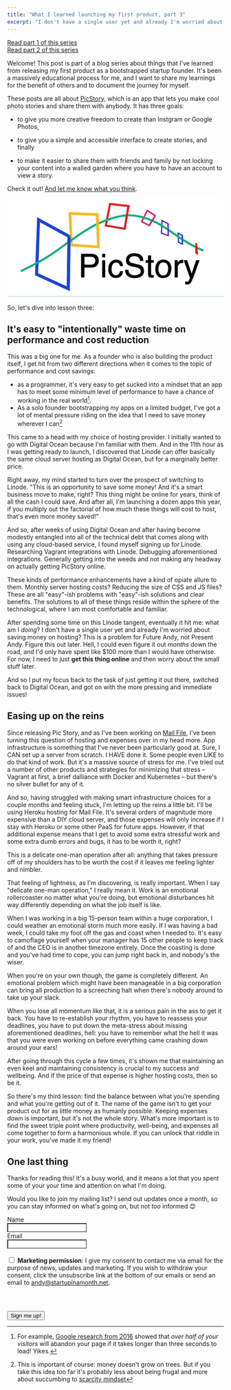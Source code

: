```yaml
---
title: "What I learned launching my first product, part 3"
excerpt: "I don't have a single user yet and already I'm worried about saving money on hosting?"
---
```


[Read part 1 of this series](/what-i-learned-pt-1/)
<br />
[Read part 2 of this series](/what-i-learned-pt-2/)

Welcome! This post is part of a blog series about things that I've learned from releasing my first product as a bootstrapped startup founder. It's been a massively educational process for me, and I want to share my learnings for the benefit of others and to document the journey for myself. 

These posts are all about [PicStory](https://picstory.studio), which is an app that lets you make cool photo stories and share them with anybody. It has three goals: 

- to give you more creative freedom to create than Instgram or Google Photos, 

- to give you a simple and accessible interface to create stories, and finally

- to make it easier to share them with friends and family by not locking your content into a walled garden where you have to have an account to view a story. 

Check it out! [And let me know what you think](https://app.picstory.studio/#/feedback).

![Pic Story Logo](/assets/images/what-i-learned/picstory-logo.png)

So, let's dive into lesson three: 

## It's easy to "intentionally" waste time on performance and cost reduction

This was a big one for me. As a founder who is also building the product itself, I get hit from two different directions when it comes to the topic of performance and cost savings: 

- as a programmer, it's very easy to get sucked into a mindset that an app has to meet some minimum level of performance to have a chance of working in the real world[^1]. 
- As a solo founder bootstrapping my apps on a limited budget, I've got a lot of mental pressure riding on the idea that I need to save money wherever I can[^2]

This came to a head with my choice of hosting provider. I initially wanted to go with Digital Ocean because I'm familiar with them. And in the 11th hour as I was getting ready to launch, I discovered that Linode can offer basically the same cloud server hosting as Digital Ocean, but for a marginally better price. 

Right away, my mind started to turn over the prospect of switching to Linode. "This is an opportunity to save some money! And it's a smart business move to make, right? This thing might be online for years, think of all the cash I could save. And after all, I'm launching a dozen apps this year, if you multiply out the factorial of how much these things will cost to host, that's even more money saved!"

And so, after weeks of using Digital Ocean and after having become modestly entangled into all of the technical debt that comes along with using any cloud-based service, I found myself signing up for Linode. Researching Vagrant integrations with Linode. Debugging aforementioned integrations. Generally getting into the weeds and not making any headway on actually getting PicStory online. 

These kinds of performance enhancements have a kind of opiate allure to them. Monthly server hosting costs? Reducing the size of CSS and JS files? These are all "easy"-ish problems with "easy"-ish solutions and clear benefits. The solutions to all of these things reside within the sphere of the technological, where I am most comfortable and familiar. 

After spending some time on this Linode tangent, eventually it hit me: what am I *doing*? I don't have a single user yet and already I'm worried about saving money on hosting? This is a problem for Future Andy, not Present Andy. Figure this out later. Hell, I could even figure it out *months* down the road, and I'd only have spent like $100 more than I would have otherwise. For now, I need to just **get this thing online** and then worry about the small stuff later. 

And so I put my focus back to the task of just getting it out there, switched back to Digital Ocean, and got on with the more pressing and immediate issues!

## Easing up on the reins

Since releasing Pic Story, and as I've been working on [Mail File](/mailfile-announcement/), I've been turning this question of hosting and expenses over in my head more. App infrastructure is something that I've never been particularly good at. Sure, I CAN set up a server from scratch. I HAVE done it. Some people even LIKE to do that kind of work. But it's a massive source of stress for me. I've tried out a number of other products and strategies for minimizing that stress – Vagrant at first, a brief dalliance with Docker and Kubernetes – but there's no silver bullet for any of it. 

And so, having struggled with making smart infrastructure choices for a couple months and feeling stuck, I'm letting up the reins a little bit. I'll be using Heroku hosting for Mail File. It's several orders of magnitude more expensive than a DIY cloud server, and those expenses will only increase if I stay with Heroku or some other PaaS for future apps. However, if that additional expense means that I get to avoid some extra stressful work and some extra dumb errors and bugs, it has to be worth it, right? 

This is a delicate one-man operation after all: anything that takes pressure off of my shoulders has to be worth the cost if it leaves me feeling lighter and nimbler. 

That feeling of lightness, as I'm discovering, is really important. When I say "delicate one-man operation," I really mean it. Work is an emotional rollercoaster no matter what you're doing, but emotional disturbances hit way differently depending on what the job itself is like. 

When I was working in a big 15-person team within a huge corporation, I could weather an emotional storm much more easily. If I was having a bad week, I could take my foot off the gas and coast when I needed to. It's easy to camoflage yourself when your manager has 15 other people to keep track of and the CEO is in another timezone entirely. Once the coasting is done and you've had time to cope, you can jump right back in, and nobody's the wiser. 

When you're on your own though, the game is completely different. An emotional problem which might have been manageable in a big corporation can bring all production to a screeching halt when there's nobody around to take up your slack. 

When you lose all momentum like that, it is a serious pain in the ass to get it back. You have to re-establish your rhythm, you have to reassess your deadlines, you have to put down the meta-stress about missing aforementioned deadlines, hell: you have to remember what the hell it was that you were even working on before everything came crashing down around your ears! 

After going through this cycle a few times, it's shown me that maintaining an even keel and maintaining consistency is crucial to my success and wellbeing. And if the price of that expense is higher hosting costs, then so be it. 

So there's my third lesson: find the balance between what you're spending and what you're getting out of it. The name of the game isn't to get your product out for as little money as humanly possible. Keeping expenses down is important, but it's not the whole story. What's more important is to find the sweet triple point where productivity, well-being, and expenses all come together to form a harmonious whole. If you can unlock that riddle in your work, you've made it my friend!

[^1]: For example, [Google research from 2016](https://www.marketingdive.com/news/google-53-of-mobile-users-abandon-sites-that-take-over-3-seconds-to-load/426070/) showed that *over half of your visitors* will abandon your page if it takes longer than three seconds to load! Yikes.
[^2]: This is important of course: money doesn't grow on trees. But if you take this idea too far it's probably less about being frugal and more about succumbing to [scarcity mindset](https://www.npr.org/transcripts/598119170)

## One last thing

Thanks for reading this! It's a busy world, and it means a lot that you spent some of your your time and attention on what I'm doing. 

Would you like to join my mailing list? I send out updates once a month, so you can stay informed on what's going on, but not _too_ informed 😊

<form action="https://sendy.startupinamonth.net/subscribe" method="POST" accept-charset="utf-8">
	<label for="name">Name</label><br/>
	<input style="background: white;" type="text" name="name" id="name"/>
	<br/>
	<label for="email">Email</label><br/>
	<input style="background: white;" type="email" name="email" id="email"/><br/><br/>
	<div style="margin-bottom: 1.5rem;">
		<span class="gdpr-permission">
			<input type="checkbox" name="gdpr" id="gdpr"/>
			<label for="gdpr"><strong>Marketing permission</strong>:</label>
		</span>
		<span>
			I give my consent to contact me via email for the purpose of news, updates and marketing. If you wish to withdraw your consent, click the unsubscribe link at the bottom of our emails or send an email to <a href="mailto:andy@startupinamonth.net">andy@startupinamonth.net</a>.
		</span>
	</div>
    <br/><br/>
	<div style="display:none;">
		<label for="hp">HP</label><br/>
		<input type="text" name="hp" id="hp"/>
	</div>
		<input type="hidden" name="list" value="8xpdlVrcgW8921MAwkzOi1vw"/>
		<input type="hidden" name="subform" value="yes"/>
	<div>
		<button class="primary-cta" type="submit" name="submit" id="submit">Sign me up!</button>
	</div>
</form>